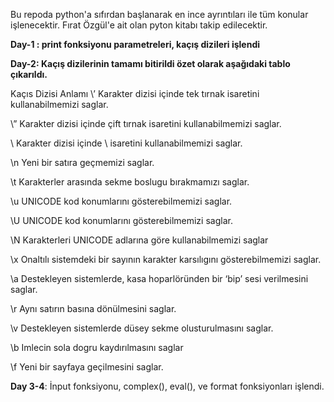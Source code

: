 Bu repoda python'a sıfırdan başlanarak en ince ayrıntıları ile tüm konular işlenecektir. Fırat Özgül'e ait olan pyton kitabı takip edilecektir.

**Day-1 : print fonksiyonu parametreleri, kaçış dizileri işlendi**

**Day-2: Kaçış dizilerinin tamamı bitirildi özet olarak aşağıdaki tablo çıkarıldı.**

Kaçıs Dizisi Anlamı
\’ Karakter dizisi içinde tek tırnak isaretini kullanabilmemizi saglar.

\” Karakter dizisi içinde çift tırnak isaretini kullanabilmemizi saglar.

\\ Karakter dizisi içinde \ isaretini kullanabilmemizi saglar.

\n Yeni bir satıra geçmemizi saglar.

\t Karakterler arasında sekme boslugu bırakmamızı saglar.

\u UNICODE kod konumlarını gösterebilmemizi saglar.

\U UNICODE kod konumlarını gösterebilmemizi saglar.

\N Karakterleri UNICODE adlarına göre kullanabilmemizi saglar

\x Onaltılı sistemdeki bir sayının karakter karsılıgını gösterebilmemizi saglar.

\a Destekleyen sistemlerde, kasa hoparlöründen bir ‘bip’ sesi verilmesini
saglar.

\r Aynı satırın basına dönülmesini saglar.

\v Destekleyen sistemlerde düsey sekme olusturulmasını saglar.

\b Imlecin sola dogru kaydırılmasını saglar

\f Yeni bir sayfaya geçilmesini saglar.




**Day 3-4**: İnput fonksiyonu, complex(), eval(), ve format fonksiyonları işlendi.


